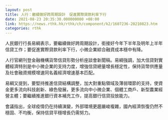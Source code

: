 ```yaml
---
layout: post
title: 人行：繼續做好跨周期設計　促進實際貸款利率下行
date: 2021-08-23 20:35:30.000000000 +08:00
link: https://news.rthk.hk/rthk/ch/component/k2/1607236-20210823.htm
categories: rthk
---
```


人民銀行行長易綱表示，要繼續做好跨周期設計，銜接好今年下半年及明年上半年信貸工作；要促進實際貸款利率下行，小微企業綜合融資成本穩中有降。

人行官網刊登金融機構貨幣信貸形勢分析座談會新聞稿。易綱強調，加大信貸對實體經濟特別是中小微企業的支持力度，增強信貸總量增長穩定性，保持貨幣供應量及社會融資規模增速同名義經濟增速基本匹配。

易綱又提到，要堅持推進信貸結構調整，加大對重點領域及薄弱環節的支持，使資金更多流向科技創新、綠色發展，更多流向中小微企業、個體工商戶、新型農業經營主體；要繼續推進銀行資本補充工作，提高銀行信貸投放能力。

會議指出，全球疫情仍在持續演變，外部環境更趨嚴峻複雜，國內經濟恢復仍然不穩固、不均衡，保持信貸平穩增長仍需努力。
